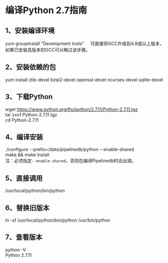 # 编译Python 2.7指南

## 1、安装编译环境

yum groupinstall "Development tools"    
可直接将GCC升级到4.8或以上版本，如果已安装高版本的GCC可以略过该步骤。

## 2、安装依赖的包
yum install zlib-devel bzip2-devel openssl-devel ncurses-devel sqlite-devel   

## 3、下载Python
wget https://www.python.org/ftp/python/2.7.11/Python-2.7.11.tgz   
tar zxvf Python-2.7.11.tgz  
cd Python-2.7.11  

## 4、编译安装
./configure --prefix=/data/pipelinedb/python --enable-shared  
make && make install     
注：必须指定`--enable-shared`，否则在编译Pipelinedb时会出错。

## 5、直接调用
/usr/local/python/bin/python  

## 6、替换旧版本
ln -sf /usr/local/python/bin/python /usr/bin/python   

## 7、查看版本
python -V    
Python 2.7.11   
